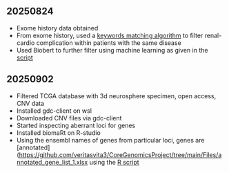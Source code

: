 ## 20250824

- Exome history data obtained
- From exome history, used a [keywords matching algorithm](https://github.com/veritasvita3/CoreGenomicsProject/tree/main/Scripts/keyword_match.py) to filter renal-cardio complication within patients with the same disease
- Used Biobert to further filter using machine learning as given in the [script](https://github.com/veritasvita3/CoreGenomicsProject/tree/main/Scripts/mlBioBert_embeddings.py)

## 20250902

- Filtered TCGA database with 3d neurosphere specimen, open access, CNV data
- Installed gdc-client on wsl
- Downloaded CNV files via gdc-client
- Started inspecting aberrant loci for genes 
- Installed biomaRt on R-studio
- Using the ensembl names of genes from particular loci, genes are [annotated](https://github.com/veritasvita3/CoreGenomicsProject/tree/main/Files/annotated_gene_list_1.xlsx using the [R script](https://github.com/veritasvita3/CoreGenomicsProject/blob/main/Scripts/cnv_gene_list_ensembl_biomart.R)
